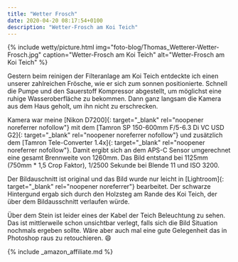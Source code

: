 ```yaml
---
title: "Wetter Frosch"
date: 2020-04-20 08:17:54+0100
description: "Wetter-Frosch am Koi Teich"
---
```

{% include wetty/picture.html img="foto-blog/Thomas_Wetterer-Wetter-Frosch.jpg" caption="Wetter-Frosch am Koi Teich" alt="Wetter-Frosch am Koi Teich" %}

Gestern beim reinigen der Filteranlage am Koi Teich entdeckte ich einen unserer zahlreichen Frösche, wie er sich zum sonnen positionierte. Schnell die Pumpe und den Sauerstoff Kompressor abgestellt, um möglichst eine ruhige Wasseroberfläche zu bekommen. Dann ganz langsam die Kamera aus dem Haus geholt, um ihn nicht zu erschrecken.

Kamera war meine [Nikon D7200]{: target="_blank" rel="noopener noreferrer nofollow"} mit dem [Tamron SP 150-600mm F/5-6.3 Di VC USD G2]{: target="_blank" rel="noopener noreferrer nofollow"} und zusätzlich dem [Tamron Tele-Converter 1.4x]{: target="_blank" rel="noopener noreferrer nofollow"}. Damit ergibt sich an dem APS-C Sensor umgerechnet eine gesamt Brennweite von 1260mm. Das Bild entstand bei 1125mm (750mm * 1,5 Crop Faktor), 1/2500 Sekunde bei Blende 11 und ISO 3200.

Der Bildauschnitt ist original und das Bild wurde nur leicht in [Lightroom]{: target="_blank" rel="noopener noreferrer"} bearbeitet. Der schwarze Hintergund ergab sich durch den Holzsteg am Rande des Koi Teich, der über dem Bildausschnitt verlaufen würde.

Über dem Stein ist leider eines der Kabel der Teich Beleuchtung zu sehen. Das ist mittlerweile schon unsichtbar verlegt, falls sich die Bild Situation nochmals ergeben sollte. Wäre aber auch mal eine gute Gelegenheit das in Photoshop raus zu retouchieren. :smile:

{% include _amazon_affiliate.md %}